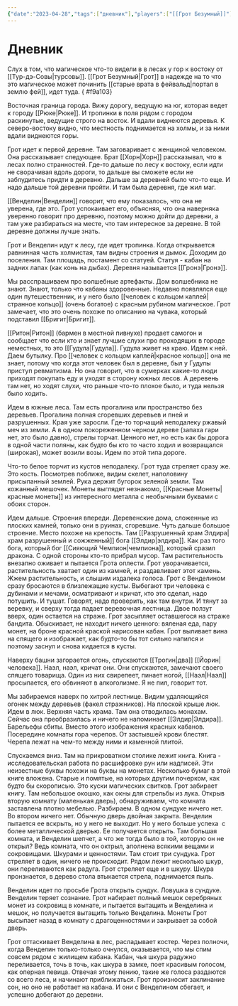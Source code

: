 ```yaml
---
{"date":"2023-04-28","tags":["дневник"],"players":["[[Грот Безумный]]"],"campaign":"GG Dungeon","metadated":true,"dg-publish":true,"permalink":"/28-aprelya-2023/","dgPassFrontmatter":true}
---
```



# Дневник

Слух в том, что магическое что-то видели в в лесах у гор к востоку от [[Тур-дэ-Совы\|турсовы]]. [[Грот Безумный\|Грот]] в надежде на то что это магическое может починить [[старые врата в фейвальд\|портал в землю фей]], идет туда.
{ #f9a103}


Восточная граница города. Вижу дорогу, ведущую на юг, которая ведет к городу [[Рюке\|Рюке]]. И тропинки в поля рядом с городом раскинутые, ведущие строго на восток. И вдали виднеются деревья. К северо-востоку видно, что местность поднимается на холмы, и за ними вдали виднеются горы.

Грот идет к первой деревне. Там заговаривает с женщиной человеком. Она рассказывает следующее. Брат [[Хорн\|Хорн]] рассказывал, что в лесах полно странностей. Где-то дальше по лесу к востоку, если идти не сворачивая вдоль дороги, то дальше вы сможете если не заблудитесь придти в деревню. Дальше за деревней было что-то еще. И надо дальше той деревни пройти. И там была деревня, где жил маг.

[[Венделин\|Венделин]] говорит, что ему показалось, что она не уверена, где это. Грот успокаивает его, объясняя, что она наверняка уверенно говорит про деревню, поэтому можно дойти до деревни, а там уже разбираться на месте, что там интересное за деревне. В той деревне должны лучше знать.

Грот и Венделин идут к лесу, где идет тропинка. Когда открывается равнинная часть холмистая, там видны строения и дымок. Доходим до поселения. Там площадь, постамент со статуей. Статуя - кабан на задних лапах (как конь на дыбах). Деревня называется [[Гронэ\|Гронэ]].

Мы расспрашиваем про волшебные артефакты. Дом волшебника не знают. Знают, только что кабаны здоровенные. Недавно появлялся еще один путешественник, и у него было [[человек с кольцом каплей\|странное кольцо]] (очень богатое) с красным рубином магическое. Грот замечает, что это очень похоже по описанию на чувака, который подставил [[Бригит\|Бригит]].

[[Ритон\|Ритон]] (бармен в местной пивнухе) продает самогон и сообщает что если кто и знает лучшие слухи про проходящих в городе неместных, то это [[Гудула\|Гудула]]. Гудула живет на краю. Идем к ней. Даем бутылку. Про [[человек с кольцом каплей\|красное кольцо]] она не знает, потому что когда этот человек был в деревне, был у Гудулы приступ ревматизма. Но она говорит, что в сумерках какие-то люди приходят покупать еду и уходят в сторону южных лесов. А деревень там нет, но ходят слухи, что раньше что-то плохое было, и туда нельзя было ходить.

Идем в южные леса. Там есть прогалина или пространство без деревьев. Прогалина полная сгоревших деревьев и пней и разрушенных. Края уже заросли. Где-то торчащий неподалеку ржавый меч из земли. А в одном покореженном черном дереве (запаха гари нет, это было давно), стрелы торчат. Ценного нет, но есть как бы дорога в одной части поляны, как будто бы кто то часто ходил и возвращался (широкая), может возили возы. Идем по этой типа дороге.

Что-то белое торчит из кустов неподалеку. Грот туда стреляет сразу же. Это кость. Посмотрев поближе, видим скелет, наполовину присыпанный землей. Рука держит бугорок зеленой земли. Там кожанный мешочек. Монеты выглядят незнакомо, [[Красные Монеты\|красные монеты]] из интересного металла с необычными буквами с обоих сторон.

Идем дальше. Строения впереди. Деревенские дома, сложенные из плоских камней, только они в руинах, сгоревшие. Чуть дальше большое строение. Место похоже на крепость. Там [[Разрушенный храм Элдира\|храм разрушенный и сожженный]] бога [[Элдир\|элдира]]. Как раз того бога, который бог [[Сияющий Чемпион\|чемпиона]], который сразил дракона. С одной стороны кто-то прибрал мусор. Там растительность внезапно оживает и пытается Грота оплести. Грот уворачивается, растительность хватает один из камней, и раздавливает этот камень. Жжем растительность, и слышим издалека голоса. Грот с Венделином сразу бросаются в близлежащие кусты. Выбегают три человека с дубинами и мечами, осматривают и кричат, кто это сделал, надо потушить. И тушат. Говорят, надо проверить, как там внутри. И тянут за веревку, и сверху тогда падает веревочная лестница. Двое ползут вверх, один остается на страже. Грот засыпляет оставшегося на страже бандита. Обыскивает, не находит ничего ценного: вяленая еда, пару монет, на броне красной краской нарисован кабан. Грот выливает вина на спящего и изображает, как будто-то бы тот сильно напился и поэтому заснул и снова кидается в кусты.

Наверху башни загорается огонь, спускаются [[Трогин\|два]] [[Йорин\|человека]]. Наэл, наэл, кричат они. Они спускаются, замечают своего спящего товарища. Один из них свирепеет, пинает ногой, [[Наэл\|Наэл]] просыпается, его обвиняют в алкоголизме. Я не пил, говорит тот.

Мы забираемся наверх по хитрой лестнице. Видим удаляющийся огонек между деревьев (факел стражников). На плоской крыше люк. Идем в люк. Верхняя часть храма. Там она отводилась монахам. Сейчас она преобразилась и ничего не напоминает [[Элдир\|Элдира]]. Барельефы сбиты. Вместо этого изображения красных кабанов. Посередине комнаты гора черепов. От застывшей крови блестят. Черепа лежат на чем-то между ними и каменной плитой.

Спускаемся вниз. Там на прикроватном столике лежит книга. Книга - исследовательская работа по расшифровке рун или надписей. Эти неизестные буквы похожи на буквы на монетах. Несколько бумаг в этой книге вложена. Старые и помятые, на которых другим почерком, как будто бы скорописью. Это куски магических свитков. Грот забирает книгу. Там небольшое окошко, как окны для стрельбы из лука. Открыв вторую комнату (маленькая дверь), обнаруживаем, что комната заставлена плотно мебелью. Разбираем. В одном сундуке ничего нет. Во втором ничего нет. Обычную дверь двойная закрыта. Венделин пытается ее вскрыть, но у него не выходит. Но у него больше успеха  с более металлической дверью. Ее получается открыть. Там большая комната, и Венделин шепчет, а что же тогда было в той, которую он не открыл? Ведь комната, что он октрыл, аполнена всякими вещами и сокровищами. Шкурами и ценностями. Там стоит три сундука. Грот стреляет в один, ничего не происходит. Рядом лежит несколько шкур, они переливаются как радуга. Грот стреляет еще и в шкуру. Шкура пронзнается, в дерево стола втыкается стрела, поднимается пыль.

Венделин идет по просьбе Грота открыть сундук. Ловушка в сундуке. Венделин теряет сознание. Грот набирает полный мешок серебряных монет из сокровищ в комнате, и пытается вытащить и Венделина и мешок, но получается вытащить только Венделина. Монеты Грот высыпает назад в комнату с драгоценностями и закрывает за собой дверь.

Грот оттаскивает Венделина в лес, расладывает костер. Через полночи, когда Венделин только-только очнулся, оказывается, что мы спим совсем рядом с жилищем кабана. Кабан, чья шкура радужно переливается, точь в точь, как шкура в замке, поет красивым голосом, как оперная певица. Отвечая этому пению, такие же голоса раздаются со всего леса, и начинают приближаться. Грот произносит заклинание сон, но оно не работает на кабана. И они с Венделином сбегает, и успешно добегают до деревни.